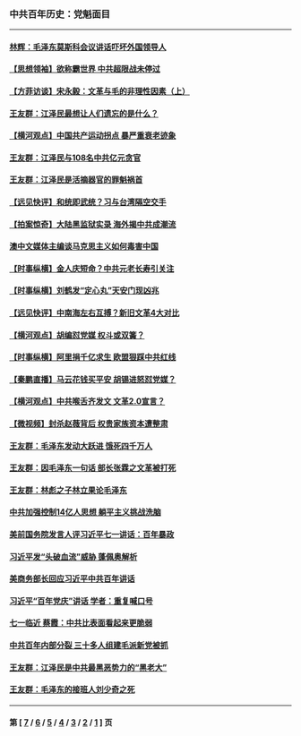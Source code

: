 ### 中共百年历史：党魁面目
---
#### [林辉：毛泽东莫斯科会议讲话吓坏外国领导人](../../pages/nf1176107/n13917931.md?05290430) 
#### [【思想领袖】欲称霸世界 中共超限战未停过](../../pages/nf1176107/n13745142.md?05290430) 
#### [【方菲访谈】宋永毅：文革与毛的非理性因素（上）](../../pages/nf1176107/n13469956.md?05290430) 
#### [王友群：江泽民最想让人们遗忘的是什么？](../../pages/nf1176107/n13408949.md?05290430) 
#### [【横河观点】中国共产运动拐点 暴严重衰老迹象](../../pages/nf1176107/n13388333.md?05290430) 
#### [王友群：江泽民与108名中共亿元贪官](../../pages/nf1176107/n13352358.md?05290430) 
#### [王友群：江泽民是活摘器官的罪魁祸首](../../pages/nf1176107/n13336903.md?05290430) 
#### [【远见快评】和统即武统？习与台湾隔空交手](../../pages/nf1176107/n13297739.md?05290430) 
#### [【拍案惊奇】大陆黑监狱实录 海外揭中共成潮流](../../pages/nf1176107/n13288853.md?05290430) 
#### [澳中文媒体主编谈马克思主义如何毒害中国](../../pages/nf1176107/n13257387.md?05290430) 
#### [【时事纵横】金人庆短命？中共元老长寿引关注](../../pages/nf1176107/n13217934.md?05290430) 
#### [【时事纵横】刘鹤发“定心丸”天安门现凶兆](../../pages/nf1176107/n13215416.md?05290430) 
#### [【远见快评】中南海左右互搏？新旧文革4大对比](../../pages/nf1176107/n13214745.md?05290430) 
#### [【横河观点】胡编怼党媒 权斗或双簧？](../../pages/nf1176107/n13210864.md?05290430) 
#### [【时事纵横】阿里捐千亿求生 欧盟狠踩中共红线](../../pages/nf1176107/n13206431.md?05290430) 
#### [【秦鹏直播】马云花钱买平安 胡锡进怒怼党媒？](../../pages/nf1176107/n13206392.md?05290430) 
#### [【横河观点】中共喉舌齐发文 文革2.0宣言？](../../pages/nf1176107/n13201248.md?05290430) 
#### [【微视频】封杀赵薇背后 权贵家族资本遭整肃](../../pages/nf1176107/n13197798.md?05290430) 
#### [王友群：毛泽东发动大跃进 饿死四千万人](../../pages/nf1176107/n13177158.md?05290430) 
#### [王友群：因毛泽东一句话 部长张霖之文革被打死](../../pages/nf1176107/n13161711.md?05290430) 
#### [王友群：林彪之子林立果论毛泽东](../../pages/nf1176107/n13128622.md?05290430) 
#### [中共加强控制14亿人思想 躺平主义挑战洗脑](../../pages/nf1176107/n13094299.md?05290430) 
#### [美前国务院发言人评习近平七一讲话：百年暴政](../../pages/nf1176107/n13066986.md?05290430) 
#### [习近平发“头破血流”威胁 蓬佩奥解析](../../pages/nf1176107/n13063604.md?05290430) 
#### [美商务部长回应习近平中共百年讲话](../../pages/nf1176107/n13062903.md?05290430) 
#### [习近平“百年党庆”讲话 学者：重复喊口号](../../pages/nf1176107/n13061411.md?05290430) 
#### [七一临近 蔡霞：中共比表面看起来更脆弱](../../pages/nf1176107/n13056418.md?05290430) 
#### [中共百年内部分裂 三十多人组建毛派新党被抓](../../pages/nf1176107/n13044023.md?05290430) 
#### [王友群：江泽民是中共最黑恶势力的“黑老大”](../../pages/nf1176107/n13022180.md?05290430) 
#### [王友群：毛泽东的接班人刘少奇之死](../../pages/nf1176107/n12991772.md?05290430) 

---
#### 第 [ [7](./7.md?05290430) / [6](./6.md?05290430) / [5](./5.md?05290430) / [4](./4.md?05290430) / [3](./3.md?05290430) / [2](./2.md?05290430) / [1](./1.md?05290430) ] 页
